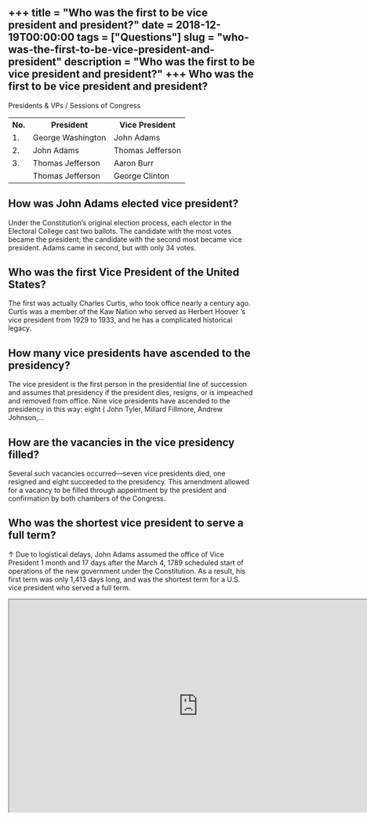 +++
title = "Who was the first to be vice president and president?"
date = 2018-12-19T00:00:00
tags = ["Questions"]
slug = "who-was-the-first-to-be-vice-president-and-president"
description = "Who was the first to be vice president and president?"
+++
Who was the first to be vice president and president?
-----------------------------------------------------

Presidents &amp; VPs / Sessions of Congress

<table><tr><th>No.</th><th>President</th><th>Vice President</th></tr><tr><td>1.</td><td>George Washington</td><td>John Adams</td></tr><tr><td>2.</td><td>John Adams</td><td>Thomas Jefferson</td></tr><tr><td>3.</td><td>Thomas Jefferson</td><td>Aaron Burr</td></tr><tr><td></td><td>Thomas Jefferson</td><td>George Clinton</td></tr></table>

How was John Adams elected vice president?
------------------------------------------

Under the Constitution’s original election process, each elector in the Electoral College cast two ballots. The candidate with the most votes became the president; the candidate with the second most became vice president. Adams came in second, but with only 34 votes.

Who was the first Vice President of the United States?
------------------------------------------------------

The first was actually Charles Curtis, who took office nearly a century ago. Curtis was a member of the Kaw Nation who served as Herbert Hoover ’s vice president from 1929 to 1933, and he has a complicated historical legacy.

How many vice presidents have ascended to the presidency?
---------------------------------------------------------

The vice president is the first person in the presidential line of succession and assumes that presidency if the president dies, resigns, or is impeached and removed from office. Nine vice presidents have ascended to the presidency in this way: eight ( John Tyler, Millard Fillmore, Andrew Johnson,…

How are the vacancies in the vice presidency filled?
----------------------------------------------------

Several such vacancies occurred—seven vice presidents died, one resigned and eight succeeded to the presidency. This amendment allowed for a vacancy to be filled through appointment by the president and confirmation by both chambers of the Congress.

Who was the shortest vice president to serve a full term?
---------------------------------------------------------

↑ Due to logistical delays, John Adams assumed the office of Vice President 1 month and 17 days after the March 4, 1789 scheduled start of operations of the new government under the Constitution. As a result, his first term was only 1,413 days long, and was the shortest term for a U.S. vice president who served a full term.

<iframe allow="accelerometer; autoplay; clipboard-write; encrypted-media; gyroscope; picture-in-picture" allowfullscreen="" class="__youtube_prefs__  epyt-is-override  no-lazyload" data-no-lazy="1" data-origheight="433" data-origwidth="770" data-skipgform_ajax_framebjll="" height="433" id="_ytid_22060" loading="lazy" src="https://www.youtube.com/embed/G3-N5sT4r4g?enablejsapi=1&autoplay=0&cc_load_policy=0&cc_lang_pref=&iv_load_policy=1&loop=0&modestbranding=0&rel=1&fs=1&playsinline=0&autohide=2&theme=dark&color=red&controls=1&" title="YouTube player" width="770"></iframe>